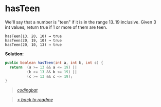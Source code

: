 # hasTeen

We'll say that a number is "teen" if it is in the range 13..19 inclusive. Given 3 int values, return true if 1 or more of them are teen.

```
hasTeen(13, 20, 10) → true
hasTeen(20, 19, 10) → true
hasTeen(20, 10, 13) → true
```

**Solution:**

```java
public boolean hasTeen(int a, int b, int c) {
  return  (a >= 13 && a <= 19) ||
          (b >= 13 && b <= 19) ||
          (c >= 13 && c <= 19);
}
```

> _[codingbat](http://codingbat.com/prob/p178986)_

> [< _back to readme_](/README.md)